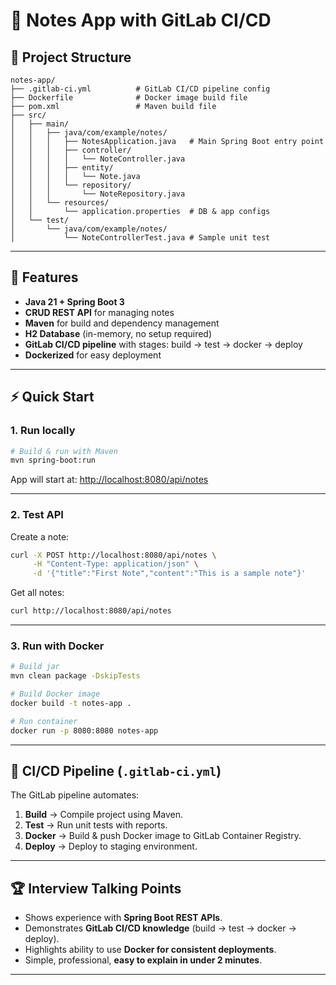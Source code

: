 # 📘 Notes App with GitLab CI/CD

## 📂 Project Structure

```
notes-app/
├── .gitlab-ci.yml          # GitLab CI/CD pipeline config
├── Dockerfile              # Docker image build file
├── pom.xml                 # Maven build file
├── src/
│   ├── main/
│   │   ├── java/com/example/notes/
│   │   │   ├── NotesApplication.java   # Main Spring Boot entry point
│   │   │   ├── controller/
│   │   │   │   └── NoteController.java
│   │   │   ├── entity/
│   │   │   │   └── Note.java
│   │   │   └── repository/
│   │   │       └── NoteRepository.java
│   │   └── resources/
│   │       └── application.properties  # DB & app configs
│   └── test/
│       └── java/com/example/notes/
│           └── NoteControllerTest.java # Sample unit test
```

---

## 🚀 Features

* **Java 21 + Spring Boot 3**
* **CRUD REST API** for managing notes
* **Maven** for build and dependency management
* **H2 Database** (in-memory, no setup required)
* **GitLab CI/CD pipeline** with stages: build → test → docker → deploy
* **Dockerized** for easy deployment

---

## ⚡ Quick Start

### 1. Run locally

```bash
# Build & run with Maven
mvn spring-boot:run
```

App will start at: [http://localhost:8080/api/notes](http://localhost:8080/api/notes)

---

### 2. Test API

Create a note:

```bash
curl -X POST http://localhost:8080/api/notes \
     -H "Content-Type: application/json" \
     -d '{"title":"First Note","content":"This is a sample note"}'
```

Get all notes:

```bash
curl http://localhost:8080/api/notes
```

---

### 3. Run with Docker

```bash
# Build jar
mvn clean package -DskipTests

# Build Docker image
docker build -t notes-app .

# Run container
docker run -p 8080:8080 notes-app
```

---

## 🔧 CI/CD Pipeline (`.gitlab-ci.yml`)

The GitLab pipeline automates:

1. **Build** → Compile project using Maven.
2. **Test** → Run unit tests with reports.
3. **Docker** → Build & push Docker image to GitLab Container Registry.
4. **Deploy** → Deploy to staging environment.

---

## 🏆 Interview Talking Points

* Shows experience with **Spring Boot REST APIs**.
* Demonstrates **GitLab CI/CD knowledge** (build → test → docker → deploy).
* Highlights ability to use **Docker for consistent deployments**.
* Simple, professional, **easy to explain in under 2 minutes**.

---
